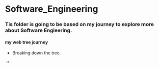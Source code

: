 # Software_Engineering

### Tis folder is going to be based on my journey to explore more about Software Engieering.

#### my web tree journey
  * Breaking down the tree.
   ```
   -> 
   ```
